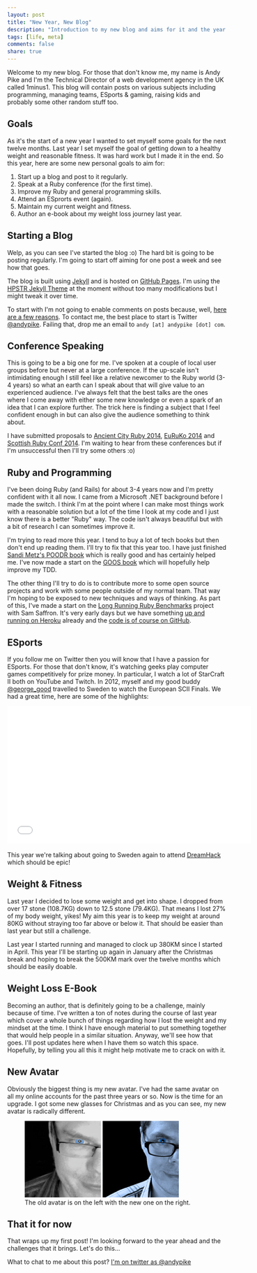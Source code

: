 ```yaml
---
layout: post
title: "New Year, New Blog"
description: "Introduction to my new blog and aims for it and the year ahead."
tags: [life, meta]
comments: false
share: true
---
```


Welcome to my new blog. For those that don't know me, my name is Andy Pike and I'm the Technical Director of a web development agency in the UK called 1minus1. This blog will contain posts on various subjects including programming, managing teams, ESports & gaming, raising kids and probably some other random stuff too.

## Goals

As it's the start of a new year I wanted to set myself some goals for the next twelve months. Last year I set myself the goal of getting down to a healthy weight and reasonable fitness. It was hard work but I made it in the end. So this year, here are some new personal goals to aim for:

1. Start up a blog and post to it regularly.
2. Speak at a Ruby conference (for the first time).
3. Improve my Ruby and general programming skills.
4. Attend an ESprorts event (again).
5. Maintain my current weight and fitness.
6. Author an e-book about my weight loss journey last year.

## Starting a Blog

Welp, as you can see I've started the blog :o) The hard bit is going to be posting regularly. I'm going to start off aiming for one post a week and see how that goes.

The blog is built using [Jekyll](http://jekyllrb.com/) and is hosted on [GitHub Pages](http://pages.github.com/). I'm using the [HPSTR Jekyll Theme](https://github.com/mmistakes/hpstr-jekyll-theme) at the moment without too many modifications but I might tweak it over time.

To start with I'm not going to enable comments on posts because, well, [here are a few reasons](http://mattgemmell.com/comments-off/). To contact me, the best place to start is Twitter [@andypike](http://twitter.com/andypike). Failing that, drop me an email to ```andy [at] andypike [dot] com```.

## Conference Speaking

This is going to be a big one for me. I've spoken at a couple of local user groups before but never at a large conference. If the up-scale isn't intimidating enough I still feel like a relative newcomer to the Ruby world (3-4 years) so what an earth can I speak about that will give value to an experienced audience. I've always felt that the best talks are the ones where I come away with either some new knowledge or even a spark of an idea that I can explore further. The trick here is finding a subject that I feel confident enough in but can also give the audience something to think about.

I have submitted proposals to [Ancient City Ruby 2014](http://www.ancientcityruby.com/), [EuRuKo 2014](http://www.euruko2014.org/) and [Scottish Ruby Conf 2014](http://2014.scottishrubyconference.com/). I'm waiting to hear from these conferences but if I'm unsuccessful then I'll try some others :o)

## Ruby and Programming

I've been doing Ruby (and Rails) for about 3-4 years now and I'm pretty confident with it all now. I came from a Microsoft .NET background before I made the switch. I think I'm at the point where I can make most things work with a reasonable solution but a lot of the time I look at my code and I just know there is a better "Ruby" way. The code isn't always beautiful but with a bit of research I can sometimes improve it.

I'm trying to read more this year. I tend to buy a lot of tech books but then don't end up reading them. I'll try to fix that this year too. I have just finished [Sandi Metz's POODR book](http://www.amazon.com/Practical-Object-Oriented-Design-Ruby-Addison-Wesley/dp/0321721330) which is really good and has certainly helped me. I've now made a start on the [GOOS book](http://www.growing-object-oriented-software.com/) which will hopefully help improve my TDD.

The other thing I'll try to do is to contribute more to some open source projects and work with some people outside of my normal team. That way I'm hoping to be exposed to new techniques and ways of thinking. As part of this, I've made a start on the [Long Running Ruby Benchmarks](http://samsaffron.com/archive/2013/12/11/call-to-action-long-running-ruby-benchmark) project with Sam Saffron. It's very early days but we have something [up and running on Heroku](http://ruby-bench-staging.herokuapp.com/) already and the [code is of course on GitHub](https://github.com/ruby-bench/ruby-bench).

## ESports

If you follow me on Twitter then you will know that I have a passion for ESports. For those that don't know, it's watching geeks play computer games competitively for prize money. In particular, I watch a lot of StarCraft II both on YouTube and Twitch. In 2012, myself and my good buddy [@george_good](http://twitter.com/george_good) travelled to Sweden to watch the European SCII Finals. We had a great time, here are some of the highlights:

<iframe width="560" height="315" src="//www.youtube.com/embed/wLd--bGcj8U" frameborder="0"> </iframe>

This year we're talking about going to Sweden again to attend [DreamHack](http://www.dreamhack.se/) which should be epic!

## Weight & Fitness

Last year I decided to lose some weight and get into shape. I dropped from over 17 stone (108.7KG) down to 12.5 stone (79.4KG). That means I lost 27% of my body weight, yikes! My aim this year is to keep my weight at around 80KG without straying too far above or below it. That should be easier than last year but still a challenge.

Last year I started running and managed to clock up 380KM since I started in April. This year I'll be starting up again in January after the Christmas break and hoping to break the 500KM mark over the twelve months which should be easily doable.

## Weight Loss E-Book

Becoming an author, that is definitely going to be a challenge, mainly because of time. I've written a ton of notes during the course of last year which cover a whole bunch of things regarding how I lost the weight and my mindset at the time. I think I have enough material to put something together that would help people in a similar situation. Anyway, we'll see how that goes. I'll post updates here when I have them so watch this space. Hopefully, by telling you all this it might help motivate me to crack on with it.

## New Avatar

Obviously the biggest thing is my new avatar. I've had the same avatar on all my online accounts for the past three years or so. Now is the time for an upgrade. I got some new glasses for Christmas and as you can see, my new avatar is radically different.

<figure class="half">
	<img src="/images/avatar-old.png" alt="My old avatar">
	<img src="/images/avatar.jpg" alt="My new avatar">
	<figcaption>The old avatar is on the left with the new one on the right.</figcaption>
</figure>

## That it for now

That wraps up my first post! I'm looking forward to the year ahead and the challenges that it brings. Let's do this...

What to chat to me about this post? [I'm on twitter as @andypike](http://twitter.com/andypike)
